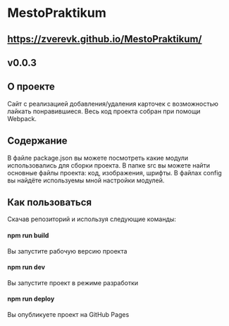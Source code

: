 # MestoPraktikum

## https://zverevk.github.io/MestoPraktikum/

## v0.0.3

## О проекте
Сайт с реализацией добавления/удаления карточек с возможностью лайкать понравившиеся.
Весь код проекта собран при помощи Webpack.

## Содержание
В файле package.json вы можете посмотреть какие модули использовались для сборки проекта.
В папке src вы можете найти основные файлы проекта: код, изображения, шрифты.
В файлах config вы найдёте используемы мной настройки модулей.

## Как пользоваться
Скачав репозиторий и используя следующие команды:
#### npm run build 
Вы запустите рабочую версию проекта
#### npm run dev
Вы запустите проект в режиме разработки
#### npm run deploy
Вы опубликуете проект на GitHub Pages